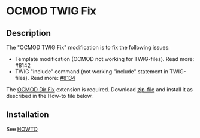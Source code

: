 #  OCMOD TWIG Fix

## Description
The "OCMOD TWIG Fix" modification is to fix the following issues:
- Template modification (OCMOD not working for TWIG-files). Read more: [#8142](https://github.com/opencart/opencart/issues/8142)
- TWIG "include" command (not working "include" statement in TWIG-files). Read more: [#8134](https://github.com/opencart/opencart/issues/8134)

The [OCMOD Dir Fix](https://github.com/ocmod-space/ocmod-dir-fix) extension is required. Download [zip-file](https://github.com/ocmod-space/ocmod-dir-fix/raw/main/zip/ocmod-dir-fix.ocmod.zip) and install it as described in the How-to file below.

## Installation
See [HOWTO](HOWTO.txt)
